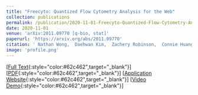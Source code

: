 ```yaml
---
title: "Freecyto: Quantized Flow Cytometry Analysis for the Web"
collection: publications
permalink: /publication/2020-11-01-Freecyto-Quantized-Flow-Cytometry-Analysis-for-the-Web
date: 2020-11-01
venue: 'arXiv:2011.09770 [q-bio, stat]'
paperurl: 'https://arxiv.org/abs/2011.09770'
citation: ' Nathan Wong,  Daehwan Kim,  Zachery Robinson,  Connie Huang,  Irina Conboy, &quot;Freecyto: Quantized Flow Cytometry Analysis for the Web.&quot; arXiv:2011.09770 [q-bio, stat], 2020.'
image: 'profile.png'
---
```

[[Full Text](https://arxiv.org/abs/2011.09770v1){:style="color:#62c462",target="_blank"}] 
[[PDF](https://arxiv.org/pdf/2011.09770.pdf){:style="color:#62c462",target="_blank"}] 
[[Application Website](https://freecyto.com){:style="color:#62c462",target="_blank"}]
[[Video Demo](https://www.youtube.com/watch?v=JlIVgxh4_YA){:style="color:#62c462",target="_blank"}]
